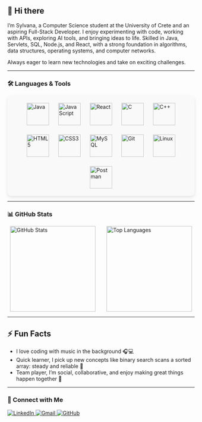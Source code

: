 ## 👋 Hi there
I’m Sylvana, a Computer Science student at the University of Crete and an aspiring Full-Stack Developer. 
I enjoy experimenting with code, working with APIs, exploring AI tools, and bringing ideas to life. 
Skilled in Java, Servlets, SQL, Node.js, and React, with a strong foundation in algorithms, data structures, operating systems, and computer networks.

Always eager to learn new technologies and take on exciting challenges.

---
### 🛠️ Languages & Tools
<div style="display: flex; flex-wrap: wrap; justify-content: center; gap: 25px; background-color: #f9f9f9; padding: 20px; border-radius: 10px; box-shadow: 0 4px 8px rgba(0,0,0,0.1);">
  <img src="https://cdn.jsdelivr.net/gh/devicons/devicon/icons/java/java-original.svg" width="60" height="60" alt="Java"/>
  <img src="https://cdn.jsdelivr.net/gh/devicons/devicon/icons/javascript/javascript-original.svg" width="60" height="60" alt="JavaScript"/>
  <img src="https://cdn.jsdelivr.net/gh/devicons/devicon/icons/react/react-original.svg" width="60" height="60" alt="React"/>
  <img src="https://cdn.jsdelivr.net/gh/devicons/devicon/icons/c/c-original.svg" width="60" height="60" alt="C"/>
  <img src="https://cdn.jsdelivr.net/gh/devicons/devicon/icons/cplusplus/cplusplus-original.svg" width="60" height="60" alt="C++"/>
  <img src="https://cdn.jsdelivr.net/gh/devicons/devicon/icons/html5/html5-original.svg" width="60" height="60" alt="HTML5"/>
  <img src="https://cdn.jsdelivr.net/gh/devicons/devicon/icons/css3/css3-original.svg" width="60" height="60" alt="CSS3"/>
  <img src="https://cdn.jsdelivr.net/gh/devicons/devicon/icons/mysql/mysql-original.svg" width="60" height="60" alt="MySQL"/>
  <img src="https://cdn.jsdelivr.net/gh/devicons/devicon/icons/git/git-original.svg" width="60" height="60" alt="Git"/>
  <img src="https://cdn.jsdelivr.net/gh/devicons/devicon/icons/linux/linux-original.svg" width="60" height="60" alt="Linux"/>
  <img src="https://cdn.jsdelivr.net/gh/simple-icons/simple-icons/icons/postman.svg" width="60" height="60" alt="Postman"/>
</div>

---

### 📊 GitHub Stats
<div style="display: flex; flex-wrap: wrap; justify-content: center; gap: 30px; margin-top: 15px;">
  <img src="https://github-readme-stats.vercel.app/api?username=sylvianakay&show_icons=true&theme=tokyonight&count_private=true&hide_border=true" alt="GitHub Stats" height="230"/>
  <img src="https://github-readme-stats.vercel.app/api/top-langs/?username=sylvianakay&layout=compact&theme=tokyonight&hide_border=true" alt="Top Languages" height="230"/>
</div>

---
## ⚡ Fun Facts

- I love coding with music in the background 🎧💻  
- Quick learner, I pick up new concepts like binary search scans a sorted array: steady and reliable 🚀  
- Team player, I’m social, collaborative, and enjoy making great things happen together 💬  

---

### 🔗 Connect with Me
<p >
  <a href="https://www.linkedin.com/in/συλβανα-κακαρόντζα-341708344/" target="_blank">
    <img src="https://img.shields.io/badge/LinkedIn-blue?logo=linkedin&logoColor=white&style=for-the-badge" alt="LinkedIn">
  </a>
  <a href="mailto:sylvkakarontza@gmail.com">
    <img src="https://img.shields.io/badge/Gmail-D14836?logo=gmail&logoColor=white&style=for-the-badge" alt="Gmail">
  </a>
  <a href="https://github.com/sylvianakay" target="_blank">
    <img src="https://img.shields.io/badge/GitHub-000?logo=github&logoColor=white&style=for-the-badge" alt="GitHub">
  </a>
</p>
